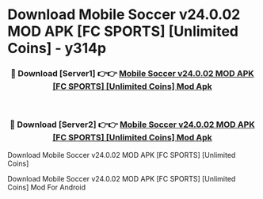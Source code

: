 # Download Mobile Soccer v24.0.02 MOD APK [FC SPORTS] [Unlimited Coins] - y314p


<div align="center">
<h3>🔴 Download [Server1] 👉👉 <a href="https://apk-comot.site?title=Mobile_Soccer_v24.0.02_MOD_APK_[FC_SPORTS]_[Unlimited_Coins]">Mobile Soccer v24.0.02 MOD APK [FC SPORTS] [Unlimited Coins] Mod Apk</a></h3><br>
<h3>🔴 Download [Server2] 👉👉 <a href="https://apk-comot.site?title=Mobile_Soccer_v24.0.02_MOD_APK_[FC_SPORTS]_[Unlimited_Coins]">Mobile Soccer v24.0.02 MOD APK [FC SPORTS] [Unlimited Coins] Mod Apk</a></h3>
</div>



Download Mobile Soccer v24.0.02 MOD APK [FC SPORTS] [Unlimited Coins] 

Download Mobile Soccer v24.0.02 MOD APK [FC SPORTS] [Unlimited Coins] Mod For Android